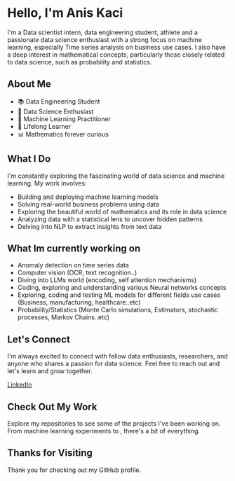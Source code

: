 # Hello, I'm Anis Kaci

I'm a Data scientist intern, data engineering student, athlete and a passionate data science enthusiast with a strong focus on machine learning, especially Time series analysis on business use cases. I also have a deep interest in mathematical concepts, particularly those closely related to data science, such as probability and statistics.

## About Me

- 📚 Data Engineering Student
- 🧠 Data Science Enthusiast
- 🤖 Machine Learning Practitioner
- 📖 Lifelong Learner
- 📊 Mathematics forever curious

## What I Do

I'm constantly exploring the fascinating world of data science and machine learning. My work involves:

- Building and deploying machine learning models
- Solving real-world business problems using data
- Exploring the beautiful world of mathematics and its role in data science
- Analyzing data with a statistical lens to uncover hidden patterns
- Delving into NLP to extract insights from text data


## What Im currently working on 

- Anomaly detection on time series data
- Computer vision (OCR, text recognition..)
- Diving into LLMs world (encoding, self attention mechanisms)
- Coding, exploring and understanding various Neural networks concepts
- Exploring, coding and testing ML models for different fields use cases (Business, manufacturing, healthcare..etc)
- Probability/Statistics (Monte Carlo simulations, Estimators, stochastic processes, Markov Chains..etc)


## Let's Connect

I'm always excited to connect with fellow data enthusiasts, researchers, and anyone who shares a passion for data science. Feel free to reach out and let's learn and grow together.

[LinkedIn](https://www.linkedin.com/in/anis-kaci)


## Check Out My Work
Explore my repositories to see some of the projects I've been working on. From machine learning experiments to , there's a bit of everything.

## Thanks for Visiting

Thank you for checking out my GitHub profile.

<!---
anis-kaci/anis-kaci is a ✨ special ✨ repository because its `README.md` (this file) appears on your GitHub profile.
You can click the Preview link to take a look at your changes.
--->
